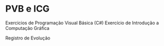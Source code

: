 # PVB e ICG

Exercicios de Programação Visual Básica (C#)
Exercício de Introdução a Computação Gráfica

Registro de Evolução
